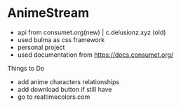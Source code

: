 # AnimeStream 
- api from consumet.org(new) | c.delusionz.xyz (old)
- used bulma as css framework
- personal project
- used documentation from https://docs.consumet.org/

Things to Do
- add anime characters relationships 
- add download button if still have
- go to realtimecolors.com


